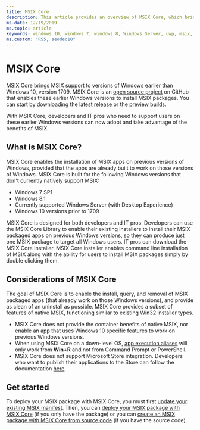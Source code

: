 ```yaml
---
title: MSIX Core
description: This article provides an overview of MSIX Core, which brings MSIX support to Windows 7 SP1, Windows 8.1, currently supported Windows Server (with desktop experience), and Windows 10 versions prior to 1709 (Fall Anniversary Update).
ms.date: 12/19/2019
ms.topic: article
keywords: windows 10, windows 7, windows 8, Windows Server, uwp, msix, msixcore, 1709, 1703, 1607, 1511, 1507
ms.custom: "RS5, seodec18"
---
```


# MSIX Core

MSIX Core brings MSIX support to versions of Windows earlier than Windows 10, version 1709. MSIX Core is an [open source project](https://github.com/Microsoft/msix-packaging/tree/master/MsixCore) on GitHub that enables these earlier Windows versions to install MSIX packages. You can start by downloading the [latest release](https://github.com/microsoft/msix-packaging/releases/tag/MSIX-Core-1.1-release) or the [preview builds](https://github.com/microsoft/msix-packaging/releases/tag/MSIX-Core-preview).

With MSIX Core, developers and IT pros who need to support users on these earlier Windows versions can now adopt and take advantage of the benefits of MSIX.

## What is MSIX Core?

MSIX Core enables the installation of MSIX apps on previous versions of Windows, provided that the apps are already built to work on those versions of Windows. MSIX Core is built for the following Windows versions that don't currently natively support MSIX:

* Windows 7 SP1
* Windows 8.1
* Currently supported Windows Server (with Desktop Experience)
* Windows 10 versions prior to 1709

MSIX Core is designed for both developers and IT pros. Developers can use the MSIX Core Library to enable their existing installers to install their MSIX packaged apps on previous Windows versions, so they can produce just one MSIX package to target all Windows users. IT pros can download the MSIX Core Installer.  MSIX Core installer enables command line installation of MSIX along with the ability for users to install MSIX packages simply by double clicking them.

## Considerations of MSIX Core

The goal of MSIX Core is to enable the install, query, and removal of MSIX packaged apps (that already work on those Windows versions), and provide as clean of an uninstall as possible. MSIX Core provides a subset of features of native MSIX, functioning similar to existing Win32 installer types.

* MSIX Core does not provide the container benefits of native MSIX, nor enable an app that uses Windows 10 specific features to work on previous Windows versions.
* When using MSIX Core on a down-level OS, [app execution aliases](/windows/apps/desktop/modernize/desktop-to-uwp-extensions#start-your-application-by-using-an-alias) will only work from **Win+R** and not from Command Prompt or PowerShell.
* MSIX Core does not support Microsoft Store integration. Developers who want to publish their applications to the Store can follow the documentation [here](/windows/uwp/publish/).

## Get started

To deploy your MSIX package with MSIX Core, you must first [update your existing MSIX manifest](support-msix-core.md). Then, you can [deploy your MSIX package with MSIX Core](deploy-with-msix-core.md) (if you only have the package) or you can [create an MSIX package with MSIX Core from source code](msixcore-clickonce-solution.md) (if you have the source code).
